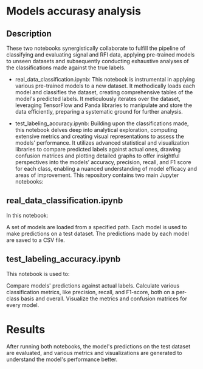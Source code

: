 # Models accurasy analysis

## Description

These two notebooks synergistically collaborate to fulfill the pipeline of classifying and evaluating signal and RFI data, applying pre-trained models to unseen datasets and subsequently conducting exhaustive analyses of the classifications made against the true labels.

+ real_data_classification.ipynb:
This notebook is instrumental in applying various pre-trained models to a new dataset. It methodically loads each model and classifies the dataset, creating comprehensive tables of the model's predicted labels. It meticulously iterates over the dataset, leveraging TensorFlow and Panda libraries to manipulate and store the data efficiently, preparing a systematic ground for further analysis.

+ test_labeling_accuracy.ipynb:
Building upon the classifications made, this notebook delves deep into analytical exploration, computing extensive metrics and creating visual representations to assess the models’ performance. It utilizes advanced statistical and visualization libraries to compare predicted labels against actual ones, drawing confusion matrices and plotting detailed graphs to offer insightful perspectives into the models’ accuracy, precision, recall, and F1 score for each class, enabling a nuanced understanding of model efficacy and areas of improvement.
This repository contains two main Jupyter notebooks:

## real_data_classification.ipynb
In this notebook:

A set of models are loaded from a specified path.
Each model is used to make predictions on a test dataset.
The predictions made by each model are saved to a CSV file.


## test_labeling_accuracy.ipynb
This notebook is used to:

Compare models' predictions against actual labels.
Calculate various classification metrics, like precision, recall, and F1-score, both on a per-class basis and overall.
Visualize the metrics and confusion matrices for every model.

# Results
After running both notebooks, the model's predictions on the test dataset are evaluated, and various metrics and visualizations are generated to understand the model's performance better.